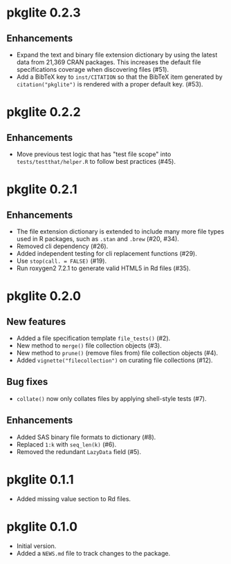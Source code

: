 # pkglite 0.2.3

## Enhancements

- Expand the text and binary file extension dictionary by using the latest
  data from 21,369 CRAN packages. This increases the default file
  specifications coverage when discovering files (#51).
- Add a BibTeX key to `inst/CITATION` so that the BibTeX item generated by
  `citation("pkglite")` is rendered with a proper default key. (#53).

# pkglite 0.2.2

## Enhancements

- Move previous test logic that has "test file scope" into
  `tests/testthat/helper.R` to follow best practices (#45).

# pkglite 0.2.1

## Enhancements

- The file extension dictionary is extended to include many more file types
  used in R packages, such as `.stan` and `.brew` (#20, #34).
- Removed cli dependency (#26).
- Added independent testing for cli replacement functions (#29).
- Use `stop(call. = FALSE)` (#19).
- Run roxygen2 7.2.1 to generate valid HTML5 in Rd files (#35).

# pkglite 0.2.0

## New features

- Added a file specification template `file_tests()` (#2).
- New method to `merge()` file collection objects (#3).
- New method to `prune()` (remove files from) file collection objects (#4).
- Added `vignette("filecollection")` on curating file collections (#12).

## Bug fixes

- `collate()` now only collates files by applying shell-style tests (#7).

## Enhancements

- Added SAS binary file formats to dictionary (#8).
- Replaced `1:k` with `seq_len(k)` (#6).
- Removed the redundant `LazyData` field (#5).

# pkglite 0.1.1

- Added missing value section to Rd files.

# pkglite 0.1.0

- Initial version.
- Added a `NEWS.md` file to track changes to the package.
